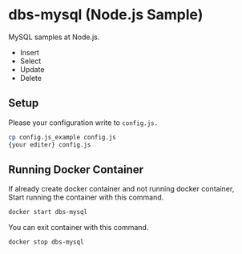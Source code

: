 # dbs-mysql (Node.js Sample)

MySQL samples at Node.js.

* Insert
* Select
* Update
* Delete

## Setup

Please your configuration write to ``config.js.``

```bash
cp config.js_example config.js
{your editer} config.js
```



## Running Docker Container

If already create docker container and not running docker container,<br>Start running the container with this command.

```bash
docker start dbs-mysql
```



You can exit container with this command.

```bash
docker stop dbs-mysql
```



